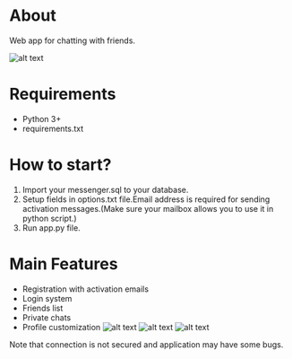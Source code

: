 # About
Web app for chatting with friends.

 ![alt text](https://i.ibb.co/ssd8tFk/registration.png)
# Requirements
 - Python 3+
 - requirements.txt
 
 
# How to start?
 
 1. Import your messenger.sql to your database.
 2. Setup fields in options.txt file.Email address is required for sending activation messages.(Make sure your mailbox allows you to use it in python script.)
 3. Run app.py file.
 
# Main Features
 - Registration with activation emails
 - Login system
 - Friends list
 - Private chats
 - Profile customization
  ![alt text](https://i.ibb.co/ScqTpPs/logged-in.png)
  ![alt text](https://i.ibb.co/DKNtJk1/more-info.png)
  ![alt text](https://i.ibb.co/MpvJ1pp/profile.png)


 Note that connection is not secured and application may have some bugs.
